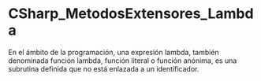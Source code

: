 # CSharp_MetodosExtensores_Lambda
En el ámbito de la programación, una expresión lambda, también denominada función lambda, función literal o función anónima, es una subrutina definida que no está enlazada a un identificador.

